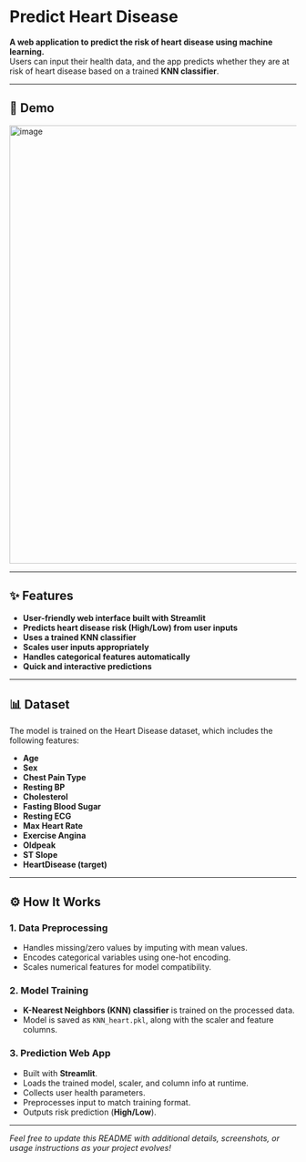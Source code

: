 # Predict Heart Disease

**A web application to predict the risk of heart disease using machine learning.**  
Users can input their health data, and the app predicts whether they are at risk of heart disease based on a trained **KNN classifier**.

---

## 🚀 Demo

<img width="991" height="770" alt="image" src="https://github.com/user-attachments/assets/4b2e6be3-a74d-4b2b-bf2c-6307a4917ef8" />


---

## ✨ Features

- **User-friendly web interface built with Streamlit**
- **Predicts heart disease risk (High/Low) from user inputs**
- **Uses a trained KNN classifier**
- **Scales user inputs appropriately**
- **Handles categorical features automatically**
- **Quick and interactive predictions**

---

## 📊 Dataset

The model is trained on the Heart Disease dataset, which includes the following features:

- **Age**
- **Sex**
- **Chest Pain Type**
- **Resting BP**
- **Cholesterol**
- **Fasting Blood Sugar**
- **Resting ECG**
- **Max Heart Rate**
- **Exercise Angina**
- **Oldpeak**
- **ST Slope**
- **HeartDisease (target)**

---

## ⚙️ How It Works

### 1. Data Preprocessing

- Handles missing/zero values by imputing with mean values.
- Encodes categorical variables using one-hot encoding.
- Scales numerical features for model compatibility.

### 2. Model Training

- **K-Nearest Neighbors (KNN) classifier** is trained on the processed data.
- Model is saved as `KNN_heart.pkl`, along with the scaler and feature columns.

### 3. Prediction Web App

- Built with **Streamlit**.
- Loads the trained model, scaler, and column info at runtime.
- Collects user health parameters.
- Preprocesses input to match training format.
- Outputs risk prediction (**High/Low**).

---

*Feel free to update this README with additional details, screenshots, or usage instructions as your project evolves!*
